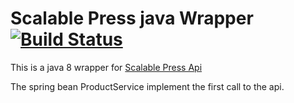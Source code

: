 # Scalable Press java Wrapper [![Build Status](https://travis-ci.org/gcauchis/ScalablePressWrapper.svg?branch=master)](https://travis-ci.org/gcauchis/ScalablePressWrapper)

This is a java 8 wrapper for [Scalable Press Api](https://scalablepress.com/docs/)

The spring bean ProductService implement the first call to the api.
